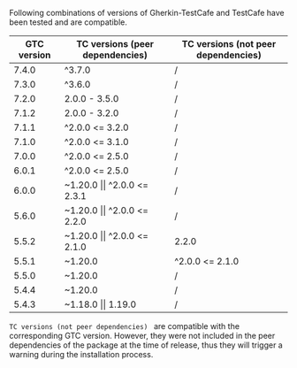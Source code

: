 Following combinations of versions of Gherkin-TestCafe and TestCafe have been tested and are compatible.

| GTC version | TC versions (peer dependencies)      | TC versions (not peer dependencies) |
| ----------- | ------------------------------------ | ----------------------------------- |
| 7.4.0       | ^3.7.0                               | /                                   |
| 7.3.0       | ^3.6.0                               | /                                   |
| 7.2.0       | 2.0.0 - 3.5.0                        | /                                   |
| 7.1.2       | 2.0.0 - 3.2.0                        | /                                   |
| 7.1.1       | ^2.0.0 <= 3.2.0                      | /                                   |
| 7.1.0       | ^2.0.0 <= 3.1.0                      | /                                   |
| 7.0.0       | ^2.0.0 <= 2.5.0                      | /                                   |
| 6.0.1       | ^2.0.0 <= 2.5.0                      | /                                   |
| 6.0.0       | ~1.20.0 &#124;&#124; ^2.0.0 <= 2.3.1 | /                                   |
| 5.6.0       | ~1.20.0 &#124;&#124; ^2.0.0 <= 2.2.0 | /                                   |
| 5.5.2       | ~1.20.0 &#124;&#124; ^2.0.0 <= 2.1.0 | 2.2.0                               |
| 5.5.1       | ~1.20.0                              | ^2.0.0 <= 2.1.0                     |
| 5.5.0       | ~1.20.0                              | /                                   |
| 5.4.4       | ~1.20.0                              | /                                   |
| 5.4.3       | ~1.18.0 &#124;&#124; 1.19.0          | /                                   |

`TC versions (not peer dependencies) ` are compatible with the corresponding GTC version.
However, they were not included in the peer dependencies of the package at the time of release,
thus they will trigger a warning during the installation process.
